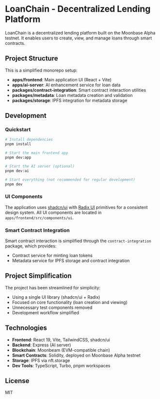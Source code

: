 # LoanChain - Decentralized Lending Platform

LoanChain is a decentralized lending platform built on the Moonbase Alpha testnet. It enables users to create, view, and manage loans through smart contracts.

## Project Structure

This is a simplified monorepo setup:

- **apps/frontend**: Main application UI (React + Vite)
- **apps/ai-server**: AI enhancement service for loan data
- **packages/contract-integration**: Smart contract interaction utilities
- **packages/metadata**: Loan metadata creation and validation
- **packages/storage**: IPFS integration for metadata storage

## Development

### Quickstart

```bash
# Install dependencies
pnpm install

# Start the main frontend app
pnpm dev:app

# Start the AI server (optional)
pnpm dev:ai

# Start everything (not recommended for regular development)
pnpm dev
```

### UI Components

The application uses [shadcn/ui](https://ui.shadcn.com/) with [Radix UI](https://www.radix-ui.com/) primitives for a consistent design system. All UI components are located in `apps/frontend/src/components/ui`.

### Smart Contract Integration

Smart contract interaction is simplified through the `contract-integration` package, which provides:
- Contract service for minting loan tokens
- Metadata service for IPFS storage and contract integration

## Project Simplification

The project has been streamlined for simplicity:
- Using a single UI library (shadcn/ui + Radix)
- Focused on core functionality (loan creation and viewing)
- Unnecessary test components removed
- Development workflow simplified

## Technologies

- **Frontend**: React 19, Vite, TailwindCSS, shadcn/ui
- **Backend**: Express (AI server)
- **Blockchain**: Moonbeam (EVM-compatible chain)
- **Smart Contracts**: Solidity, deployed on Moonbase Alpha testnet
- **Storage**: IPFS via nft.storage
- **Dev Tools**: TypeScript, Turbo, pnpm workspaces

## License

MIT
